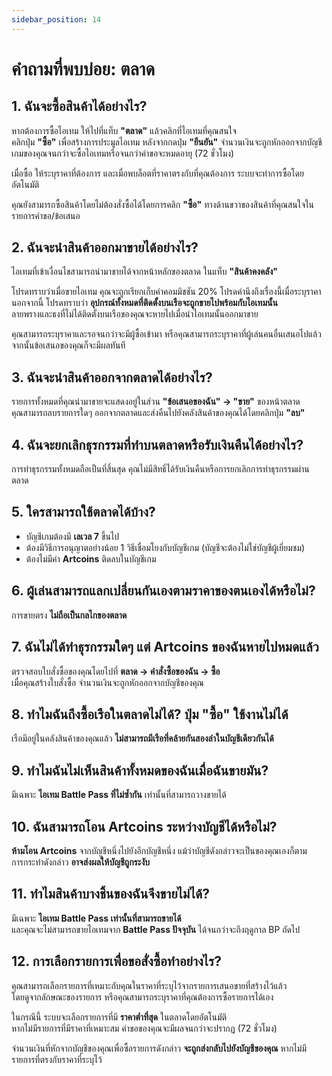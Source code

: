 ```yaml
---
sidebar_position: 14
---
```


# คำถามที่พบบ่อย: ตลาด

## **1. ฉันจะซื้อสินค้าได้อย่างไร?**  

หากต้องการซื้อไอเทม ให้ไปที่แท็บ **"ตลาด"** แล้วคลิกที่ไอเทมที่คุณสนใจ  
คลิกปุ่ม **"ซื้อ"** เพื่อสร้างการประมูลไอเทม หลังจากกดปุ่ม **"ยืนยัน"** จำนวนเงินจะถูกหักออกจากบัญชีเกมของคุณจนกว่าจะซื้อไอเทมหรือจนกว่าคำขอจะหมดอายุ (72 ชั่วโมง)  

เมื่อซื้อ ให้ระบุราคาที่ต้องการ และเมื่อพบล็อตที่ราคาตรงกับที่คุณต้องการ ระบบจะทำการซื้อโดยอัตโนมัติ  

คุณยังสามารถซื้อสินค้าโดยไม่ต้องสั่งซื้อได้โดยการคลิก **"ซื้อ"** ทางด้านขวาของสินค้าที่คุณสนใจในรายการคำขอ/ข้อเสนอ  



## **2. ฉันจะนำสินค้าออกมาขายได้อย่างไร?**  

ไอเทมที่เข้าเงื่อนไขสามารถนำมาขายได้จากหน้าหลักของตลาด ในแท็บ **"สินค้าคงคลัง"**  

โปรดทราบว่าเมื่อขายไอเทม คุณจะถูกเรียกเก็บค่าคอมมิชชัน 20% โปรดคำนึงถึงเรื่องนี้เมื่อระบุราคา  
นอกจากนี้ โปรดทราบว่า **อุปกรณ์ทั้งหมดที่ติดตั้งบนเรือจะถูกขายไปพร้อมกับไอเทมนั้น**  
ลายพรางและธงที่ไม่ได้ติดตั้งบนเรือของคุณจะหายไปเมื่อนำไอเทมนั้นออกมาขาย  

คุณสามารถระบุราคาและรอจนกว่าจะมีผู้ซื้อเข้ามา หรือคุณสามารถระบุราคาที่ผู้เล่นคนอื่นเสนอไปแล้ว  
จากนั้นข้อเสนอของคุณก็จะมีผลทันที  



## **3. ฉันจะนำสินค้าออกจากตลาดได้อย่างไร?**  

รายการทั้งหมดที่คุณนำมาขายจะแสดงอยู่ในส่วน **"ข้อเสนอของฉัน" → "ขาย"** ของหน้าตลาด  
คุณสามารถลบรายการใดๆ ออกจากตลาดและส่งคืนไปยังคลังสินค้าของคุณได้โดยคลิกปุ่ม **"ลบ"**  



## **4. ฉันจะยกเลิกธุรกรรมที่ทำบนตลาดหรือรับเงินคืนได้อย่างไร?**  

การทำธุรกรรมทั้งหมดถือเป็นที่สิ้นสุด คุณไม่มีสิทธิ์ได้รับเงินคืนหรือการยกเลิกการทำธุรกรรมผ่านตลาด  



## **5. ใครสามารถใช้ตลาดได้บ้าง?**  

- บัญชีเกมต้องมี **เลเวล 7** ขึ้นไป  
- ต้องมีวิธีการอนุญาตอย่างน้อย 1 วิธีเชื่อมโยงกับบัญชีเกม (บัญชีจะต้องไม่ใช่บัญชีผู้เยี่ยมชม)  
- ต้องไม่มีค่า **Artcoins** ติดลบในบัญชีเกม  



## **6. ผู้เล่นสามารถแลกเปลี่ยนกันเองตามราคาของตนเองได้หรือไม่?**  

การขายตรง **ไม่ถือเป็นกลไกของตลาด**  



## **7. ฉันไม่ได้ทำธุรกรรมใดๆ แต่ Artcoins ของฉันหายไปหมดแล้ว**  

ตรวจสอบใบสั่งซื้อของคุณโดยไปที่ **ตลาด → คำสั่งซื้อของฉัน → ซื้อ**  
เมื่อคุณสร้างใบสั่งซื้อ จำนวนเงินจะถูกหักออกจากบัญชีของคุณ  



## **8. ทำไมฉันถึงซื้อเรือในตลาดไม่ได้? ปุ่ม "ซื้อ" ใช้งานไม่ได้**  

เรือมีอยู่ในคลังสินค้าของคุณแล้ว **ไม่สามารถมีเรือที่คล้ายกันสองลำในบัญชีเดียวกันได้**  



## **9. ทำไมฉันไม่เห็นสินค้าทั้งหมดของฉันเมื่อฉันขายมัน?**  

มีเฉพาะ **ไอเทม Battle Pass ที่ไม่ซ้ำกัน** เท่านั้นที่สามารถวางขายได้  



## **10. ฉันสามารถโอน Artcoins ระหว่างบัญชีได้หรือไม่?**  

**ห้ามโอน Artcoins** จากบัญชีหนึ่งไปยังอีกบัญชีหนึ่ง แม้ว่าบัญชีดังกล่าวจะเป็นของคุณเองก็ตาม  
การกระทำดังกล่าว **อาจส่งผลให้บัญชีถูกระงับ**  



## **11. ทำไมสินค้าบางชิ้นของฉันจึงขายไม่ได้?**  

มีเฉพาะ **ไอเทม Battle Pass เท่านั้นที่สามารถขายได้**  
และคุณจะไม่สามารถขายไอเทมจาก **Battle Pass ปัจจุบัน** ได้จนกว่าจะถึงฤดูกาล BP ถัดไป  



## **12. การเลือกรายการเพื่อขอสั่งซื้อทำอย่างไร?**  

คุณสามารถเลือกรายการที่เหมาะกับคุณในราคาที่ระบุไว้จากรายการเสนอขายที่สร้างไว้แล้ว  
โดยดูจากลักษณะของรายการ หรือคุณสามารถระบุราคาที่คุณต้องการซื้อรายการได้เอง  

ในกรณีนี้ ระบบจะเลือกรายการที่มี **ราคาต่ำที่สุด** ในตลาดโดยอัตโนมัติ  
หากไม่มีรายการที่มีราคาที่เหมาะสม คำขอของคุณจะมีผลจนกว่าจะปรากฏ (72 ชั่วโมง)  

จำนวนเงินที่หักจากบัญชีของคุณเพื่อซื้อรายการดังกล่าว **จะถูกส่งกลับไปยังบัญชีของคุณ** หากไม่มีรายการที่ตรงกับราคาที่ระบุไว้